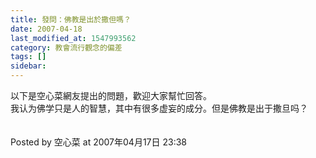 ```yaml
---
title: 發問：佛教是出於撒但嗎？
date: 2007-04-18
last_modified_at: 1547993562
category: 教會流行觀念的偏差
tags: []
sidebar: 
---
```


<p>以下是空心菜網友提出的問題，歡迎大家幫忙回答。<br/><!--more-->我认为佛学只是人的智慧，其中有很多虚妄的成分。但是佛教是出于撒旦吗？<br/><br/><br/>Posted by 空心菜 at 2007年04月17日 23:38 <br/></p>